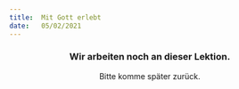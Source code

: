 ```yaml
---
title:  Mit Gott erlebt
date:   05/02/2021
---
```


### <center>Wir arbeiten noch an dieser Lektion.</center>
<center>Bitte komme später zurück.</center>
